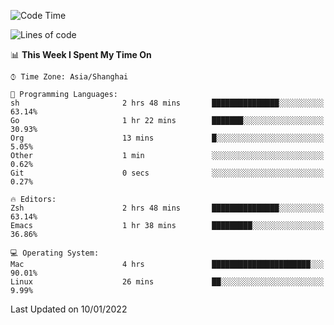 <!--START_SECTION:waka-->
![Code Time](http://img.shields.io/badge/Code%20Time-551%20hrs%2056%20mins-blue)

![Lines of code](https://img.shields.io/badge/From%20Hello%20World%20I%27ve%20Written-22%20Thousand%20lines%20of%20code-blue)

📊 **This Week I Spent My Time On** 

```text
⌚︎ Time Zone: Asia/Shanghai

💬 Programming Languages: 
sh                       2 hrs 48 mins       ███████████████░░░░░░░░░░   63.14% 
Go                       1 hr 22 mins        ███████░░░░░░░░░░░░░░░░░░   30.93% 
Org                      13 mins             █░░░░░░░░░░░░░░░░░░░░░░░░   5.05% 
Other                    1 min               ░░░░░░░░░░░░░░░░░░░░░░░░░   0.62% 
Git                      0 secs              ░░░░░░░░░░░░░░░░░░░░░░░░░   0.27%

🔥 Editors: 
Zsh                      2 hrs 48 mins       ███████████████░░░░░░░░░░   63.14% 
Emacs                    1 hr 38 mins        █████████░░░░░░░░░░░░░░░░   36.86%

💻 Operating System: 
Mac                      4 hrs               ██████████████████████░░░   90.01% 
Linux                    26 mins             ██░░░░░░░░░░░░░░░░░░░░░░░   9.99%

```


 Last Updated on 10/01/2022
<!--END_SECTION:waka-->
